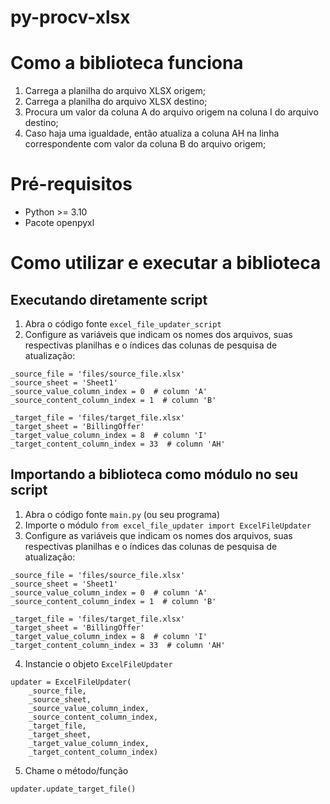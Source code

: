 # py-procv-xlsx

# Como a biblioteca funciona

1. Carrega a planilha do arquivo XLSX origem;
2. Carrega a planilha do arquivo XLSX destino;
2. Procura um valor da coluna A do arquivo origem na coluna I do arquivo destino;
3. Caso haja uma igualdade, então atualiza a coluna AH na linha correspondente com valor da coluna B do arquivo origem;

# Pré-requisitos

* Python >= 3.10
* Pacote openpyxl

# Como utilizar e executar a biblioteca

## Executando diretamente script

1. Abra o código fonte `excel_file_updater_script`
2. Configure as variáveis que indicam os nomes dos arquivos, suas respectivas planilhas e o índices das colunas de pesquisa de atualização:

```
_source_file = 'files/source_file.xlsx'
_source_sheet = 'Sheet1'
_source_value_column_index = 0  # column 'A'
_source_content_column_index = 1  # column 'B'

_target_file = 'files/target_file.xlsx'
_target_sheet = 'BillingOffer'
_target_value_column_index = 8  # column 'I'
_target_content_column_index = 33  # column 'AH'
```

## Importando a biblioteca como módulo no seu script

1. Abra o código fonte `main.py` (ou seu programa)
2. Importe o módulo `from excel_file_updater import ExcelFileUpdater`
3. Configure as variáveis que indicam os nomes dos arquivos, suas respectivas planilhas e o índices das colunas de pesquisa de atualização:

```
_source_file = 'files/source_file.xlsx'
_source_sheet = 'Sheet1'
_source_value_column_index = 0  # column 'A'
_source_content_column_index = 1  # column 'B'

_target_file = 'files/target_file.xlsx'
_target_sheet = 'BillingOffer'
_target_value_column_index = 8  # column 'I'
_target_content_column_index = 33  # column 'AH'
```

4. Instancie o objeto `ExcelFileUpdater`

```
updater = ExcelFileUpdater(
    _source_file,
    _source_sheet,
    _source_value_column_index,
    _source_content_column_index,
    _target_file,
    _target_sheet,
    _target_value_column_index,
    _target_content_column_index)
```
5. Chame o método/função

```
updater.update_target_file()
```